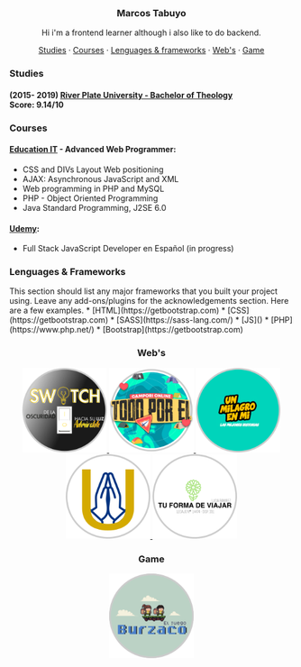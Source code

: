 <!-- PROJECT LOGO -->
<br />
<p align="center">
  <h3 align="center">Marcos Tabuyo</h3>

  <p align="center">
    Hi i'm a frontend learner although i also like to do backend.
    <br />
  </p>
  <p align="center">
    <a href="https://marcostabuyo.github.io/#studies">Studies</a>
    ·
    <a href="https://marcostabuyo.github.io/#courses">Courses</a>
    ·
    <a href="https://marcostabuyo.github.io/#lenguages--frameworks">Lenguages & frameworks</a>
      ·
    <a href="https://marcostabuyo.github.io/#webs">Web's</a>
        ·
    <a href="https://marcostabuyo.github.io/#game">Game</a>
  </p>
</p>
<h3>Studies</h3>
<h4>(2015- 2019) <a href="https://uap.edu.ar/carrera/teologia/">River Plate University - Bachelor of Theology</a><br />
Score: 9.14/10</h4>

<h3>Courses</h3>
<h4><a href="https://www.educacionit.com/">Education IT</a> - Advanced Web Programmer:</h4>
<ul>
  <li>CSS and DIVs Layout Web positioning</li>
  <li>AJAX: Asynchronous JavaScript and XML</li>
  <li>Web programming in PHP and MySQL</li>
  <li>PHP - Object Oriented Programming</li>
  <li>Java Standard Programming, J2SE 6.0</li>
</ul>
<h4><a href="https://www.udemy.com/course/fullstack-js-en-espanol/">Udemy</a>:</h4>
<ul>
  <li>Full Stack JavaScript Developer en Español (in progress)</li>
</ul>

<h3>Lenguages & Frameworks</h3>
This section should list any major frameworks that you built your project using. Leave any add-ons/plugins for the acknowledgements section. Here are a few examples.
* [HTML](https://getbootstrap.com)
* [CSS](https://getbootstrap.com)
* [SASS](https://sass-lang.com/)
* [JS]()
* [PHP](https://www.php.net/)
* [Bootstrap](https://getbootstrap.com)


<h3 align="center">Web's</h3>
<p align="center">
  <a href="https://www.congresojaabo.com.ar">
    <img src="images/congreso.png" alt="Logo" width="150" height="150">
  </a>
  <a href="https://www.camporionlineabo.com.ar">
    <img src="images/campori.png" alt="Logo" width="150" height="150">
  </a>
  <a href="https://www.unmilagroenmi.com.ar">
    <img src="images/unmilagro.png" alt="Logo" width="150" height="150">
  </a>
  <a href="https://">
    <img src="images/unidos.png" alt="Logo" width="150" height="150">
  </a>
  <a href="https://marcostabuyo.github.io/prueba">
    <img src="images/tuforma.png" alt="Logo" width="150" height="150">
  </a>
</p>

<h3 align="center">Game</h3>
<p align="center">
  <a href="https://www.camporionlineabo.com.ar/burzaco_juego.php">
      <img src="images/burzaco.png" alt="Logo" width="150" height="150">
  </a>
</p>

